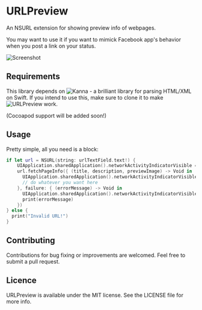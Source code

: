 # URLPreview

An NSURL extension for showing preview info of webpages.

You may want to use it if you want to mimick Facebook app's behavior when you post a link on your status.

![Screenshot](https://raw.githubusercontent.com/itsmeichigo/URLPreview/master/ScreenShot.png)

## Requirements

This library depends on ![Kanna](https://github.com/tid-kijyun/Kanna) - a brilliant library for parsing HTML/XML on Swift.
If you intend to use this, make sure to clone it to make ![URLPreview](#) work.

(Cocoapod support will be added soon!)

## Usage

Pretty simple, all you need is a block:

```Swift
if let url = NSURL(string: urlTextField.text!) {
    UIApplication.sharedApplication().networkActivityIndicatorVisible = true
    url.fetchPageInfo({ (title, description, previewImage) -> Void in
      UIApplication.sharedApplication().networkActivityIndicatorVisible = false
      // do whatever you want here
    }, failure: { (errorMessage) -> Void in
      UIApplication.sharedApplication().networkActivityIndicatorVisible = false
      print(errorMessage)
    })
} else {
  print("Invalid URL!")
}
```

## Contributing

Contributions for bug fixing or improvements are welcomed. Feel free to submit a pull request.

## Licence

URLPreview is available under the MIT license. See the LICENSE file for more info.
